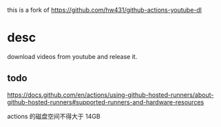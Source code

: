 this is a fork of https://github.com/hw431/github-actions-youtube-dl

# desc

download videos from youtube and release it.

## todo

https://docs.github.com/en/actions/using-github-hosted-runners/about-github-hosted-runners#supported-runners-and-hardware-resources

actions 的磁盘空间不得大于 14GB